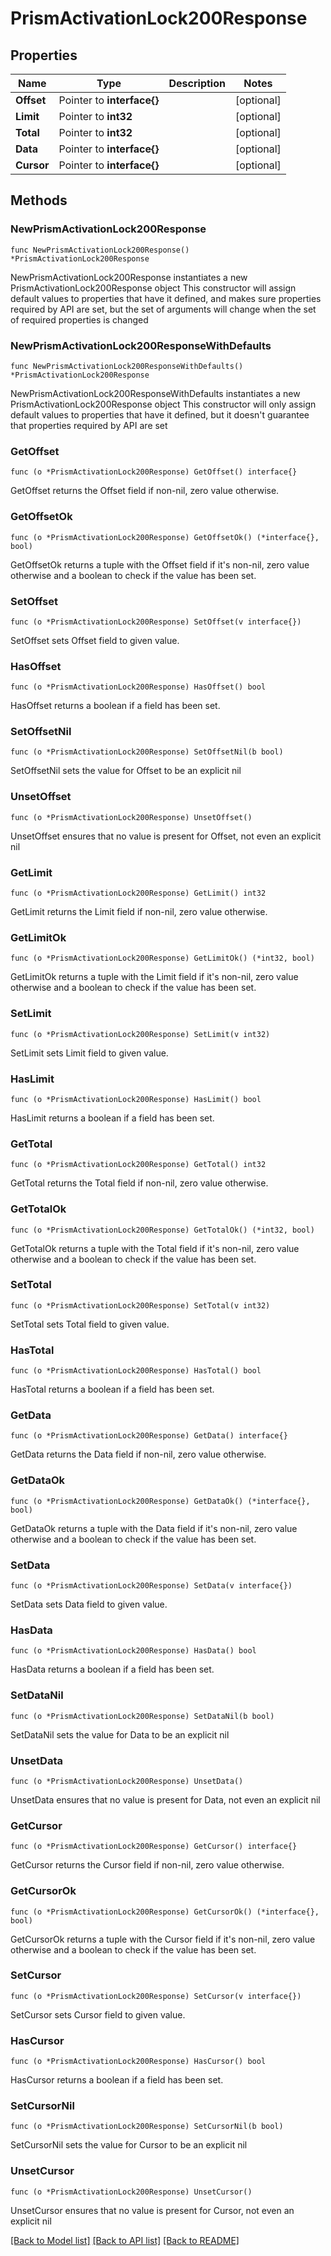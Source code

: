 # PrismActivationLock200Response

## Properties

Name | Type | Description | Notes
------------ | ------------- | ------------- | -------------
**Offset** | Pointer to **interface{}** |  | [optional] 
**Limit** | Pointer to **int32** |  | [optional] 
**Total** | Pointer to **int32** |  | [optional] 
**Data** | Pointer to **interface{}** |  | [optional] 
**Cursor** | Pointer to **interface{}** |  | [optional] 

## Methods

### NewPrismActivationLock200Response

`func NewPrismActivationLock200Response() *PrismActivationLock200Response`

NewPrismActivationLock200Response instantiates a new PrismActivationLock200Response object
This constructor will assign default values to properties that have it defined,
and makes sure properties required by API are set, but the set of arguments
will change when the set of required properties is changed

### NewPrismActivationLock200ResponseWithDefaults

`func NewPrismActivationLock200ResponseWithDefaults() *PrismActivationLock200Response`

NewPrismActivationLock200ResponseWithDefaults instantiates a new PrismActivationLock200Response object
This constructor will only assign default values to properties that have it defined,
but it doesn't guarantee that properties required by API are set

### GetOffset

`func (o *PrismActivationLock200Response) GetOffset() interface{}`

GetOffset returns the Offset field if non-nil, zero value otherwise.

### GetOffsetOk

`func (o *PrismActivationLock200Response) GetOffsetOk() (*interface{}, bool)`

GetOffsetOk returns a tuple with the Offset field if it's non-nil, zero value otherwise
and a boolean to check if the value has been set.

### SetOffset

`func (o *PrismActivationLock200Response) SetOffset(v interface{})`

SetOffset sets Offset field to given value.

### HasOffset

`func (o *PrismActivationLock200Response) HasOffset() bool`

HasOffset returns a boolean if a field has been set.

### SetOffsetNil

`func (o *PrismActivationLock200Response) SetOffsetNil(b bool)`

 SetOffsetNil sets the value for Offset to be an explicit nil

### UnsetOffset
`func (o *PrismActivationLock200Response) UnsetOffset()`

UnsetOffset ensures that no value is present for Offset, not even an explicit nil
### GetLimit

`func (o *PrismActivationLock200Response) GetLimit() int32`

GetLimit returns the Limit field if non-nil, zero value otherwise.

### GetLimitOk

`func (o *PrismActivationLock200Response) GetLimitOk() (*int32, bool)`

GetLimitOk returns a tuple with the Limit field if it's non-nil, zero value otherwise
and a boolean to check if the value has been set.

### SetLimit

`func (o *PrismActivationLock200Response) SetLimit(v int32)`

SetLimit sets Limit field to given value.

### HasLimit

`func (o *PrismActivationLock200Response) HasLimit() bool`

HasLimit returns a boolean if a field has been set.

### GetTotal

`func (o *PrismActivationLock200Response) GetTotal() int32`

GetTotal returns the Total field if non-nil, zero value otherwise.

### GetTotalOk

`func (o *PrismActivationLock200Response) GetTotalOk() (*int32, bool)`

GetTotalOk returns a tuple with the Total field if it's non-nil, zero value otherwise
and a boolean to check if the value has been set.

### SetTotal

`func (o *PrismActivationLock200Response) SetTotal(v int32)`

SetTotal sets Total field to given value.

### HasTotal

`func (o *PrismActivationLock200Response) HasTotal() bool`

HasTotal returns a boolean if a field has been set.

### GetData

`func (o *PrismActivationLock200Response) GetData() interface{}`

GetData returns the Data field if non-nil, zero value otherwise.

### GetDataOk

`func (o *PrismActivationLock200Response) GetDataOk() (*interface{}, bool)`

GetDataOk returns a tuple with the Data field if it's non-nil, zero value otherwise
and a boolean to check if the value has been set.

### SetData

`func (o *PrismActivationLock200Response) SetData(v interface{})`

SetData sets Data field to given value.

### HasData

`func (o *PrismActivationLock200Response) HasData() bool`

HasData returns a boolean if a field has been set.

### SetDataNil

`func (o *PrismActivationLock200Response) SetDataNil(b bool)`

 SetDataNil sets the value for Data to be an explicit nil

### UnsetData
`func (o *PrismActivationLock200Response) UnsetData()`

UnsetData ensures that no value is present for Data, not even an explicit nil
### GetCursor

`func (o *PrismActivationLock200Response) GetCursor() interface{}`

GetCursor returns the Cursor field if non-nil, zero value otherwise.

### GetCursorOk

`func (o *PrismActivationLock200Response) GetCursorOk() (*interface{}, bool)`

GetCursorOk returns a tuple with the Cursor field if it's non-nil, zero value otherwise
and a boolean to check if the value has been set.

### SetCursor

`func (o *PrismActivationLock200Response) SetCursor(v interface{})`

SetCursor sets Cursor field to given value.

### HasCursor

`func (o *PrismActivationLock200Response) HasCursor() bool`

HasCursor returns a boolean if a field has been set.

### SetCursorNil

`func (o *PrismActivationLock200Response) SetCursorNil(b bool)`

 SetCursorNil sets the value for Cursor to be an explicit nil

### UnsetCursor
`func (o *PrismActivationLock200Response) UnsetCursor()`

UnsetCursor ensures that no value is present for Cursor, not even an explicit nil

[[Back to Model list]](../README.md#documentation-for-models) [[Back to API list]](../README.md#documentation-for-api-endpoints) [[Back to README]](../README.md)


